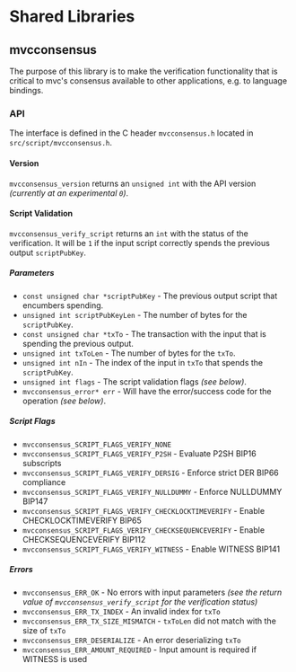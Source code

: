 Shared Libraries
================

## mvcconsensus

The purpose of this library is to make the verification functionality that is critical to mvc's consensus available to other applications, e.g. to language bindings.

### API

The interface is defined in the C header `mvcconsensus.h` located in  `src/script/mvcconsensus.h`.

#### Version

`mvcconsensus_version` returns an `unsigned int` with the API version *(currently at an experimental `0`)*.

#### Script Validation

`mvcconsensus_verify_script` returns an `int` with the status of the verification. It will be `1` if the input script correctly spends the previous output `scriptPubKey`.

##### Parameters
- `const unsigned char *scriptPubKey` - The previous output script that encumbers spending.
- `unsigned int scriptPubKeyLen` - The number of bytes for the `scriptPubKey`.
- `const unsigned char *txTo` - The transaction with the input that is spending the previous output.
- `unsigned int txToLen` - The number of bytes for the `txTo`.
- `unsigned int nIn` - The index of the input in `txTo` that spends the `scriptPubKey`.
- `unsigned int flags` - The script validation flags *(see below)*.
- `mvcconsensus_error* err` - Will have the error/success code for the operation *(see below)*.

##### Script Flags
- `mvcconsensus_SCRIPT_FLAGS_VERIFY_NONE`
- `mvcconsensus_SCRIPT_FLAGS_VERIFY_P2SH` - Evaluate P2SH BIP16 subscripts
- `mvcconsensus_SCRIPT_FLAGS_VERIFY_DERSIG` - Enforce strict DER BIP66 compliance
- `mvcconsensus_SCRIPT_FLAGS_VERIFY_NULLDUMMY` - Enforce NULLDUMMY BIP147
- `mvcconsensus_SCRIPT_FLAGS_VERIFY_CHECKLOCKTIMEVERIFY` - Enable CHECKLOCKTIMEVERIFY BIP65
- `mvcconsensus_SCRIPT_FLAGS_VERIFY_CHECKSEQUENCEVERIFY` - Enable CHECKSEQUENCEVERIFY BIP112
- `mvcconsensus_SCRIPT_FLAGS_VERIFY_WITNESS` - Enable WITNESS BIP141

##### Errors
- `mvcconsensus_ERR_OK` - No errors with input parameters *(see the return value of `mvcconsensus_verify_script` for the verification status)*
- `mvcconsensus_ERR_TX_INDEX` - An invalid index for `txTo`
- `mvcconsensus_ERR_TX_SIZE_MISMATCH` - `txToLen` did not match with the size of `txTo`
- `mvcconsensus_ERR_DESERIALIZE` - An error deserializing `txTo`
- `mvcconsensus_ERR_AMOUNT_REQUIRED` - Input amount is required if WITNESS is used
